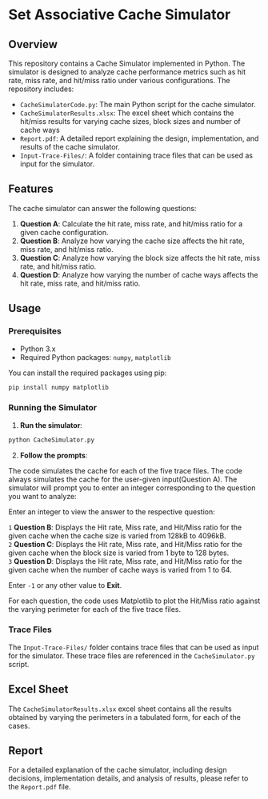 # Set Associative Cache Simulator

## Overview

This repository contains a Cache Simulator implemented in Python. The simulator is designed to analyze cache performance metrics such as hit rate, miss rate, and hit/miss ratio under various configurations. The repository includes:

- `CacheSimulatorCode.py`: The main Python script for the cache simulator.
- `CacheSimulatorResults.xlsx`: The excel sheet which contains the hit/miss results for varying cache sizes, block sizes and number of cache ways
- `Report.pdf`: A detailed report explaining the design, implementation, and results of the cache simulator.
- `Input-Trace-Files/`: A folder containing trace files that can be used as input for the simulator.

## Features

The cache simulator can answer the following questions:

1. **Question A**: Calculate the hit rate, miss rate, and hit/miss ratio for a given cache configuration.
2. **Question B**: Analyze how varying the cache size affects the hit rate, miss rate, and hit/miss ratio.
3. **Question C**: Analyze how varying the block size affects the hit rate, miss rate, and hit/miss ratio.
4. **Question D**: Analyze how varying the number of cache ways affects the hit rate, miss rate, and hit/miss ratio.

## Usage

### Prerequisites

- Python 3.x
- Required Python packages: `numpy`, `matplotlib`

You can install the required packages using pip:

```bash
pip install numpy matplotlib 
```

### Running the Simulator

1. **Run the simulator**:

```bash
python CacheSimulator.py
```

2. **Follow the prompts**:

The code simulates the cache for each of the five trace files. The code always simulates the cache for the user-given input(Question A).
The simulator will prompt you to enter an integer corresponding to the question you want to analyze:

Enter an integer to view the answer to the respective question:

`1` **Question B**: Displays the Hit rate, Miss rate, and Hit/Miss ratio for the given cache when the cache size is varied from 128kB to 4096kB.  
`2` **Question C**: Displays the Hit rate, Miss rate, and Hit/Miss ratio for the given cache when the block size is varied from 1 byte to 128 bytes.  
`3` **Question D**: Displays the Hit rate, Miss rate, and Hit/Miss ratio for the given cache when the number of cache ways is varied from 1 to 64.  

Enter `-1` or any other value to **Exit**.


For each question, the code uses Matplotlib to plot the Hit/Miss ratio against the varying perimeter for each of the five trace files.

### Trace Files

The `Input-Trace-Files/` folder contains trace files that can be used as input for the simulator. These trace files are referenced in the `CacheSimulator.py` script.

## Excel Sheet

The `CacheSimulatorResults.xlsx` excel sheet contains all the results obtained by varying the perimeters in a tabulated form, for each of the cases.

## Report

For a detailed explanation of the cache simulator, including design decisions, implementation details, and analysis of results, please refer to the `Report.pdf` file.
